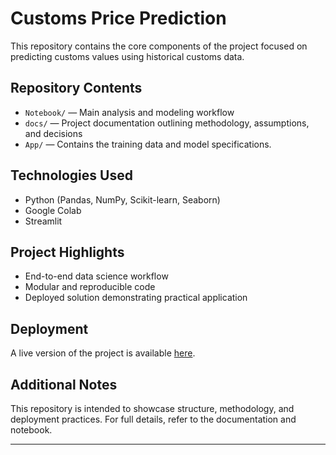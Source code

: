 #  Customs Price Prediction

This repository contains the core components of the project focused on predicting customs values using historical customs data.

##  Repository Contents

- `Notebook/` — Main analysis and modeling workflow
- `docs/` — Project documentation outlining methodology, assumptions, and decisions
- `App/` — Contains the training data and model specifications.

##  Technologies Used

- Python (Pandas, NumPy, Scikit-learn, Seaborn)
- Google Colab
- Streamlit
  

##  Project Highlights

- End-to-end data science workflow
- Modular and reproducible code
- Deployed solution demonstrating practical application

##  Deployment

A live version of the project is available [here](https://exportscalc.streamlit.app/). 

##  Additional Notes

This repository is intended to showcase structure, methodology, and deployment practices. For full details, refer to the documentation and notebook.

---




